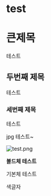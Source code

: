 # test

# 큰제목

테스트

## 두번째 제목

테스트

### 세번째 제목

테스트

jpg 테스트~

![test.png](test%20e4a14a0e9d4546a29a925b17624671f8/test.png)

**볼드체 테스트**

기본체 테스트

색글자